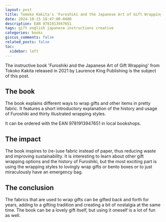 ```yaml
---
layout: post
title: Tomoko Kakita's 'Furoshiki and the Japanese Art of Gift Wrapping'
date: 2024-10-15 18:47:00-0400
description: EAN 9781913947651
tags: gift english japanese instructions creative
categories: books
giscus_comments: false
related_posts: false
toc:
  sidebar: left
---
```


The instructive book 'Furoshiki and the Japanese Art of Gift Wrapping' from Tokoko Kakita released in 2021 by Laurence King Publishing is the subject of this post.


## The book

The book explains different ways to wrap gifts and other items in pretty fabric. It features a short introductory explanation of the history and usage of Furoshiki and thirty illustrated wrapping styles.

It can be ordered with the EAN 9781913947651 in local bookshops.


## The impact

The book inspires to (re-)use fabric instead of paper, thus reducing waste and improving sustainability. It is interesting to learn about other gift wrapping options and the history of Furoshiki, but the most exciting part is using the wrapping styles to lovingly wrap gifts or bento boxes or to just miraculously have an emergency bag.


## The conclusion

The fabrics that are used to wrap gifts can be gifted back and forth for years, adding to a gifting tradition and creating a bit of nostalgia at the same time. The book can be a lovely gift itself, but using it oneself is a lot of fun as well.

